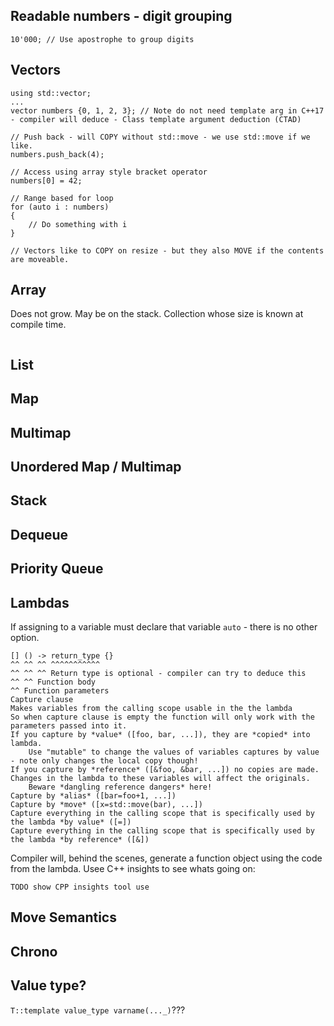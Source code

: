 ## Readable numbers - digit grouping
```
10'000; // Use apostrophe to group digits
```

## Vectors

```
using std::vector;
...
vector numbers {0, 1, 2, 3}; // Note do not need template arg in C++17 - compiler will deduce - Class template argument deduction (CTAD)

// Push back - will COPY without std::move - we use std::move if we like.
numbers.push_back(4);

// Access using array style bracket operator
numbers[0] = 42;

// Range based for loop
for (auto i : numbers)
{
    // Do something with i
}

// Vectors like to COPY on resize - but they also MOVE if the contents are moveable.
```


## Array
Does not grow.
May be on the stack.
Collection whose size is known at compile time.

```

```

## List


## Map

## Multimap

## Unordered Map / Multimap

## Stack

## Dequeue

## Priority Queue

## Lambdas

If assigning to a variable must declare that variable `auto` - there is no other option.

```
[] () -> return_type {}
^^ ^^ ^^ ^^^^^^^^^^^
^^ ^^ ^^ Return type is optional - compiler can try to deduce this
^^ ^^ Function body
^^ Function parameters
Capture clause
Makes variables from the calling scope usable in the the lambda
So when capture clause is empty the function will only work with the parameters passed into it.
If you capture by *value* ([foo, bar, ...]), they are *copied* into lambda.
    Use "mutable" to change the values of variables captures by value - note only changes the local copy though!
If you capture by *reference* ([&foo, &bar, ...]) no copies are made. Changes in the lambda to these variables will affect the originals.
    Beware *dangling reference dangers* here!
Capture by *alias* ([bar=foo+1, ...])
Capture by *move* ([x=std::move(bar), ...])
Capture everything in the calling scope that is specifically used by the lambda *by value* ([=])
Capture everything in the calling scope that is specifically used by the lambda *by reference* ([&])
```



Compiler will, behind the scenes, generate a function object using the code from the lambda. Usee C++ insights to see whats going on:

```
TODO show CPP insights tool use
```

## Move Semantics


## Chrono

## Value type?
`T::template value_type varname(..._)`???